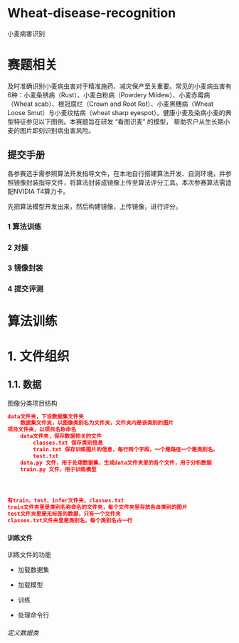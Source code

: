 # Wheat-disease-recognition
小麦病害识别

# 赛题相关

及时准确识别小麦病虫害对于精准施药、减灾保产至关重要。常见的小麦病虫害有6种：小麦条锈病（Rust）、小麦白粉病（Powdery Mildew）、小麦赤霉病（Wheat scab）、根冠腐烂（Crown and Root Rot）、小麦黑穗病（Wheat Loose Smut）与小麦纹枯病（wheat sharp eyespot）。健康小麦及染病小麦的典型特征参见以下图例。本赛题旨在研发 “看图识麦” 的模型， 帮助农户从生长期小麦的图片即刻识别病虫害风险。

## 提交手册

各参赛选手需参照算法开发指导文件，在本地自行搭建算法开发、自测环境，并参照镜像封装指导文件，将算法封装成镜像上传至算法评分工具。本次参赛算法需适配NVIDIA T4算力卡。

先把算法模型开发出来，然后构建镜像，上传镜像，进行评分。

### 1 算法训练

### 2 对接

### 3 镜像封装

### 4 提交评测

# 算法训练

# 1. 文件组织

## 1.1. 数据

图像分类项目结构

```json
data文件夹，下设数据集文件夹
	数据集文件夹，以图像类别名为文件夹，文件夹内是该类别的图片
项目文件夹，以项目名称命名
	data文件夹，保存数据相关的文件
		classes.txt 保存类别信息
		train.txt 保存训练图片的信息，每行两个字段，一个是路径一个是类别名。
		test.txt
	data.py 文件，用于处理数据集，生成data文件夹里的各个文件，用于分析数据
	train.py 文件，用于训练模型




有train、test、infer文件夹，classes.txt
train文件夹里是类别名称命名的文件夹，每个文件夹里存放各自类别的图片
test文件夹里是无标签的数据，只有一个文件夹
classes.txt文件夹里是类别名，每个类别名占一行
```

#### 训练文件

训练文件的功能

- 加载数据集

- 加载模型

- 训练

- 处理命令行

###### 定义数据类

